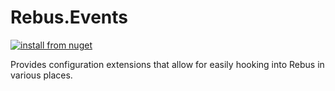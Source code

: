 # Rebus.Events

[![install from nuget](https://img.shields.io/nuget/v/Rebus.Events.svg?style=flat-square)](https://www.nuget.org/packages/Rebus.Events)

Provides configuration extensions that allow for easily hooking into Rebus in various places.
